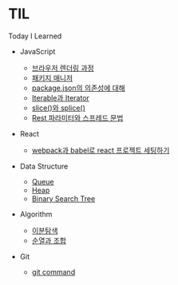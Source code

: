 # TIL

Today I Learned

- JavaScript

  - [브라우저 렌더링 과정](/javascript/browser-rendering.md)
  - [패키지 매니저](/javascript/package-manager.md)
  - [package.json의 의존성에 대해](/javascript/package-json-dependencies.md)
  - [Iterable과 Iterator](/javascript/Iterable-and-Iterator.md)
  - [slice()와 splice()](/javascript/slice-and-splice.md)
  - [Rest 파라미터와 스프레드 문법](/javascript/rest-and-spread.md)

- React

  - [webpack과 babel로 react 프로젝트 세팅하기](/react/setting-react-project-using-webpack-and-babel.md)

- Data Structure

  - [Queue](/Data%20Structure/Queue.md)
  - [Heap](/Data%20Structure/Heap.md)
  - [Binary Search Tree](/Data%20Structure/binary-search-tree.md)

- Algorithm

  - [이분탐색](/algorithm/binaty-search.md)
  - [순열과 조합](/algorithm/permutation-and-combination.md)

- Git
  - [git command](/git/git-command.md)
